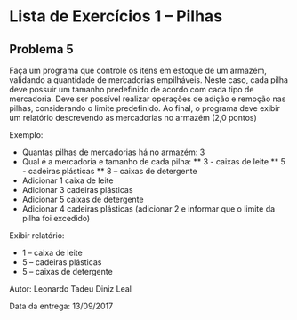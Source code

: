 # Lista de Exercícios 1 – Pilhas #

## Problema 5 ##

Faça um programa que controle os itens em estoque de um armazém,
validando a quantidade de mercadorias empilháveis. Neste caso, cada pilha
deve possuir um tamanho predefinido de acordo com cada tipo de mercadoria.
Deve ser possível realizar operações de adição e remoção nas pilhas,
considerando o limite predefinido. Ao final, o programa deve exibir um
relatório descrevendo as mercadorias no armazém (2,0 pontos)

Exemplo:
* Quantas pilhas de mercadorias há no armazém: 3
* Qual é a mercadoria e tamanho de cada pilha:
** 3 - caixas de leite
** 5 - cadeiras plásticas
** 8 – caixas de detergente
* Adicionar 1 caixa de leite
* Adicionar 3 cadeiras plásticas
* Adicionar 5 caixas de detergente
* Adicionar 4 cadeiras plásticas (adicionar 2 e informar que o limite da pilha foi excedido)

Exibir relatório:
* 1 – caixa de leite
* 5 – cadeiras plásticas
* 5 – caixas de detergente

Autor: Leonardo Tadeu Diniz Leal

Data da entrega: 13/09/2017

